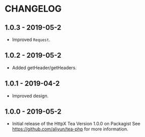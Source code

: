 # CHANGELOG

## 1.0.3 - 2019-05-2
- Improved `Request`.

## 1.0.2 - 2019-05-2
- Added getHeader/getHeaders.

## 1.0.1 - 2019-04-2
- Improved design.

## 1.0.0 - 2019-05-2
- Initial release of the HttpX Tea Version 1.0.0 on Packagist See <https://github.com/aliyun/tea-php> for more information.
